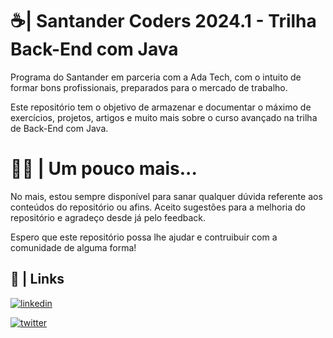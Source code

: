 # ☕| Santander Coders 2024.1 - Trilha Back-End com Java

Programa do Santander em parceria com a Ada Tech, com o intuito de formar bons profissionais, preparados para o mercado de trabalho.

Este repositório tem o objetivo de armazenar e documentar o máximo de exercícios, projetos, artigos e muito mais sobre o curso avançado na trilha de Back-End com Java.

# 🧑‍💻 | Um pouco mais...

No mais, estou sempre disponível para sanar qualquer dúvida referente aos conteúdos do repositório ou afins. Aceito sugestões para a melhoria do repositório e agradeço desde já pelo feedback.

Espero que este repositório possa lhe ajudar e contruibuir com a comunidade de alguma forma! 

## 🔗 |  Links
[![linkedin](https://img.shields.io/badge/linkedin-0A66C2?style=for-the-badge&logo=linkedin&logoColor=white)](https://www.linkedin.com/in/alan-filho-3616a92b7/) 

[![twitter](https://img.shields.io/badge/twitter-1DA1F2?style=for-the-badge&logo=twitter&logoColor=white)](https://x.com/thealleenn)

